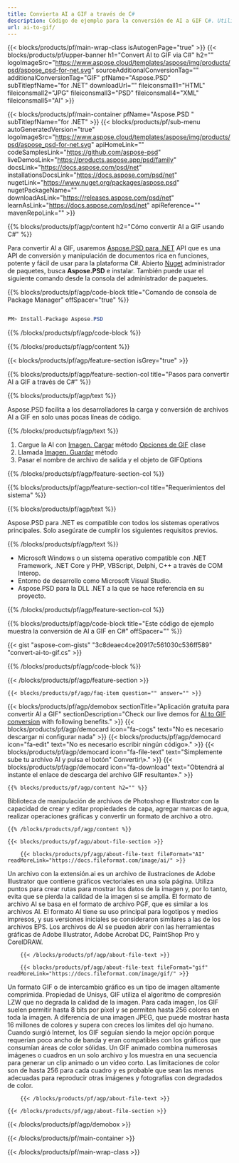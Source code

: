 ```yaml
---
title: Convierta AI a GIF a través de C#
description: Código de ejemplo para la conversión de AI a GIF C#. Utilice el código de ejemplo de API para la conversión de archivos AI a GIF por lotes en VB.NET, ASP.Net o cualquier aplicación basada en .NET.
url: ai-to-gif/
---
```


{{< blocks/products/pf/main-wrap-class isAutogenPage="true" >}}
{{< blocks/products/pf/upper-banner h1="Convert AI to GIF via C#" h2="" logoImageSrc="https://www.aspose.cloud/templates/aspose/img/products/psd/aspose_psd-for-net.svg" sourceAdditionalConversionTag="" additionalConversionTag="GIF" pfName="Aspose.PSD" subTitlepfName="for .NET" downloadUrl="" fileiconsmall1="HTML" fileiconsmall2="JPG" fileiconsmall3="PSD" fileiconsmall4="XML" fileiconsmall5="AI" >}}

{{< blocks/products/pf/main-container pfName="Aspose.PSD " subTitlepfName="for .NET" >}}
{{< blocks/products/pf/sub-menu autoGeneratedVersion="true" logoImageSrc="https://www.aspose.cloud/templates/aspose/img/products/psd/aspose_psd-for-net.svg" apiHomeLink="" codeSamplesLink="https://github.com/aspose-psd" liveDemosLink="https://products.aspose.app/psd/family" docsLink="https://docs.aspose.com/psd/net" installationsDocsLink="https://docs.aspose.com/psd/net" nugetLink="https://www.nuget.org/packages/aspose.psd" nugetPackageName="" downloadAsLink="https://releases.aspose.com/psd/net" learnAsLink="https://docs.aspose.com/psd/net" apiReference="" mavenRepoLink="" >}}

{{% blocks/products/pf/agp/content h2="Cómo convertir AI a GIF usando C#" %}}

Para convertir AI a GIF, usaremos <a href="/psd/{{< lang-code >}}net">Aspose.PSD para .NET</a> API que es una API de conversión y manipulación de documentos rica en funciones, potente y fácil de usar para la plataforma C#. Abierto <a href="https://www.nuget.org/packages/aspose.psd">Nuget</a> administrador de paquetes, busca <b>Aspose.PSD</b> e instalar. También puede usar el siguiente comando desde la consola del administrador de paquetes.

{{% blocks/products/pf/agp/code-block title="Comando de consola de Package Manager" offSpacer="true" %}}

```cs

PM> Install-Package Aspose.PSD

```

{{% /blocks/products/pf/agp/code-block %}}

{{% /blocks/products/pf/agp/content %}}

{{< blocks/products/pf/agp/feature-section isGrey="true" >}}

{{% blocks/products/pf/agp/feature-section-col title="Pasos para convertir AI a GIF a través de C#" %}}

{{% blocks/products/pf/agp/text %}}

 Aspose.PSD facilita a los desarrolladores la carga y conversión de archivos AI a GIF en solo unas pocas líneas de código.

{{% /blocks/products/pf/agp/text %}}

1. Cargue la AI con [Imagen. Cargar](https://apireference.aspose.com/psd/net/aspose.psd/image/methods/load/index) método
 [Opciones de GIF](https://apireference.aspose.com/psd/net/aspose.psd.imageoptions/GifOptions) clase
1. Llamada [Imagen. Guardar](https://apireference.aspose.com/psd/net/aspose.psd/image/methods/save/index) método
1. Pasar el nombre de archivo de salida y el objeto de GIFOptions

{{% /blocks/products/pf/agp/feature-section-col %}}

{{% blocks/products/pf/agp/feature-section-col title="Requerimientos del sistema" %}}

{{% blocks/products/pf/agp/text %}}

 Aspose.PSD para .NET es compatible con todos los sistemas operativos principales. Solo asegúrate de cumplir los siguientes requisitos previos.

{{% /blocks/products/pf/agp/text %}}

- Microsoft Windows o un sistema operativo compatible con .NET Framework, .NET Core y PHP, VBScript, Delphi, C++ a través de COM Interop.
- Entorno de desarrollo como Microsoft Visual Studio.
- Aspose.PSD para la DLL .NET a la que se hace referencia en su proyecto.

{{% /blocks/products/pf/agp/feature-section-col %}}

{{% blocks/products/pf/agp/code-block title="Este código de ejemplo muestra la conversión de AI a GIF en C#" offSpacer="" %}}

{{< gist "aspose-com-gists" "3c8deaec4ce20917c561030c536ff589" "convert-ai-to-gif.cs" >}}

{{% /blocks/products/pf/agp/code-block %}}

{{< /blocks/products/pf/agp/feature-section >}}

    {{< blocks/products/pf/agp/faq-item question="" answer="" >}}
 

<!-- aboutfile Starts -->

{{< blocks/products/pf/agp/demobox sectionTitle="Aplicación gratuita para convertir AI a GIF" sectionDescription="Check our live demos for [AI to GIF conversion](https://products.aspose.app/psd/conversion/ai-to-gif) with following benefits." >}}
        {{< blocks/products/pf/agp/democard icon="fa-cogs" text="No es necesario descargar ni configurar nada" >}}
        {{< blocks/products/pf/agp/democard icon="fa-edit" text="No es necesario escribir ningún código»." >}}
        {{< blocks/products/pf/agp/democard icon="fa-file-text" text="Simplemente sube tu archivo AI y pulsa el botón\" Convertir\»." >}}
        {{< blocks/products/pf/agp/democard icon="fa-download" text="Obtendrá al instante el enlace de descarga del archivo GIF resultante»." >}}

    {{% blocks/products/pf/agp/content h2="" %}}

Biblioteca de manipulación de archivos de Photoshop e Illustrator con la capacidad de crear y editar propiedades de capa, agregar marcas de agua, realizar operaciones gráficas y convertir un formato de archivo a otro.



    {{% /blocks/products/pf/agp/content %}}

    {{< blocks/products/pf/agp/about-file-section >}}

        {{< blocks/products/pf/agp/about-file-text fileFormat="AI" readMoreLink="https://docs.fileformat.com/image/ai/" >}}
Un archivo con la extensión.ai es un archivo de ilustraciones de Adobe Illustrator que contiene gráficos vectoriales en una sola página. Utiliza puntos para crear rutas para mostrar los datos de la imagen y, por lo tanto, evita que se pierda la calidad de la imagen si se amplía. El formato de archivo AI se basa en el formato de archivo PGF, que es similar a los archivos AI. El formato AI tiene su uso principal para logotipos y medios impresos, y sus versiones iniciales se consideraron similares a las de los archivos EPS. Los archivos de AI se pueden abrir con las herramientas gráficas de Adobe Illustrator, Adobe Acrobat DC, PaintShop Pro y CorelDRAW.

        {{< /blocks/products/pf/agp/about-file-text >}}

        {{< blocks/products/pf/agp/about-file-text fileFormat="gif" readMoreLink="https://docs.fileformat.com/image/gif/" >}}
Un formato GIF o de intercambio gráfico es un tipo de imagen altamente comprimida. Propiedad de Unisys, GIF utiliza el algoritmo de compresión LZW que no degrada la calidad de la imagen. Para cada imagen, los GIF suelen permitir hasta 8 bits por píxel y se permiten hasta 256 colores en toda la imagen. A diferencia de una imagen JPEG, que puede mostrar hasta 16 millones de colores y supera con creces los límites del ojo humano. Cuando surgió Internet, los GIF seguían siendo la mejor opción porque requerían poco ancho de banda y eran compatibles con los gráficos que consumían áreas de color sólidas. Un GIF animado combina numerosas imágenes o cuadros en un solo archivo y los muestra en una secuencia para generar un clip animado o un vídeo corto. Las limitaciones de color son de hasta 256 para cada cuadro y es probable que sean las menos adecuadas para reproducir otras imágenes y fotografías con degradados de color.

        {{< /blocks/products/pf/agp/about-file-text >}}

    {{< /blocks/products/pf/agp/about-file-section >}}

{{< /blocks/products/pf/agp/demobox >}}

<!-- aboutfile Ends -->



{{< /blocks/products/pf/main-container >}}
    
{{< /blocks/products/pf/main-wrap-class >}}
